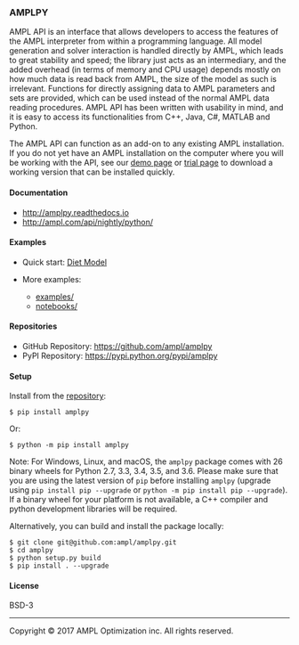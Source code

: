 ### AMPLPY

AMPL API is an interface that allows developers to access the features of the
AMPL interpreter from within a programming language. All model generation and
solver interaction is handled directly by AMPL, which leads to great stability
and speed; the library just acts as an intermediary, and the added overhead
(in terms of memory and CPU usage) depends mostly on how much data is read
back from AMPL, the size of the model as such is irrelevant. Functions for
directly assigning data to AMPL parameters and sets are provided, which can
be used instead of the normal AMPL data reading procedures.  AMPL API has been
written with usability in mind, and it is easy to access its functionalities
from C++, Java, C#, MATLAB and Python.

The AMPL API can function as an add-on to any existing AMPL installation. If
you do not yet have an AMPL installation on the computer where you will be
working with the API, see our
[demo page](http://ampl.com/try-ampl/download-a-free-demo/)
or
[trial page](http://ampl.com/try-ampl/request-a-full-trial/)
to download a working version that can be installed quickly.

#### Documentation

- http://amplpy.readthedocs.io
- http://ampl.com/api/nightly/python/

#### Examples

- Quick start: [Diet Model](notebooks/diet.ipynb)

- More examples:
  - [examples/](examples/)
  - [notebooks/](notebooks/)

#### Repositories

- GitHub Repository: https://github.com/ampl/amplpy
- PyPI Repository: https://pypi.python.org/pypi/amplpy

#### Setup

Install from the [repository](https://pypi.python.org/pypi/amplpy):
```
$ pip install amplpy
```
Or:
```
$ python -m pip install amplpy
```

Note: For Windows, Linux, and macOS, the `amplpy` package comes with 26 binary wheels for Python 2.7, 3.3, 3.4, 3.5, and 3.6. Please make sure that you are using the latest version of `pip` before installing `amplpy` (upgrade using `pip install pip --upgrade` or `python -m pip install pip --upgrade`). If a binary wheel for your platform is not available, a C++ compiler and python development libraries will be required.

Alternatively, you can build and install the package locally:
```
$ git clone git@github.com:ampl/amplpy.git
$ cd amplpy
$ python setup.py build
$ pip install . --upgrade
```

#### License

BSD-3

***
Copyright © 2017 AMPL Optimization inc. All rights reserved.
